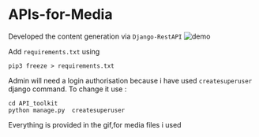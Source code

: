 # APIs-for-Media
Developed the content generation via ```Django-RestAPI```
![demo](\pictures\demo.gif)

Add ```requirements.txt``` using
```
pip3 freeze > requirements.txt
```
Admin will need a login authorisation because i have used ```createsuperuser``` django command.
To change it use :
```
cd API_toolkit
python manage.py  createsuperuser
```
Everything is provided in the gif,for media files i used 